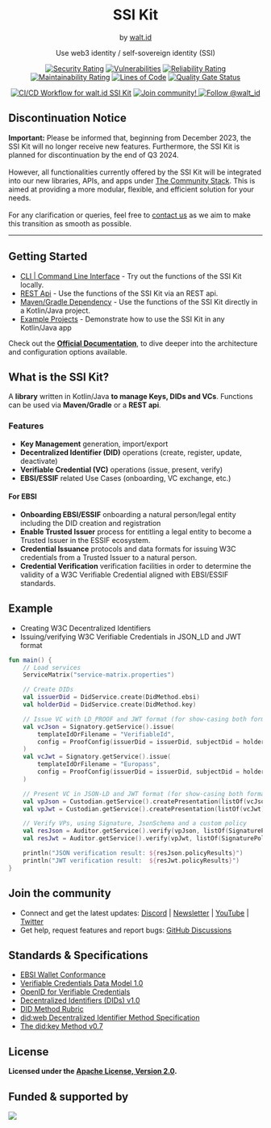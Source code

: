 <div align="center">
 <h1>SSI Kit</h1>
 <span>by </span><a href="https://walt.id">walt.id</a>
 <p>Use web3 identity / self-sovereign identity (SSI)<p>


[![Security Rating](https://sonarcloud.io/api/project_badges/measure?project=walt-id_waltid-ssikit&metric=security_rating)](https://sonarcloud.io/dashboard?id=walt-id_waltid-ssikit)
[![Vulnerabilities](https://sonarcloud.io/api/project_badges/measure?project=walt-id_waltid-ssikit&metric=vulnerabilities)](https://sonarcloud.io/dashboard?id=walt-id_waltid-ssikit)
[![Reliability Rating](https://sonarcloud.io/api/project_badges/measure?project=walt-id_waltid-ssikit&metric=reliability_rating)](https://sonarcloud.io/dashboard?id=walt-id_waltid-ssikit)
[![Maintainability Rating](https://sonarcloud.io/api/project_badges/measure?project=walt-id_waltid-ssikit&metric=sqale_rating)](https://sonarcloud.io/dashboard?id=walt-id_waltid-ssikit)
[![Lines of Code](https://sonarcloud.io/api/project_badges/measure?project=walt-id_waltid-ssikit&metric=ncloc)](https://sonarcloud.io/dashboard?id=walt-id_waltid-ssikit)
[![Quality Gate Status](https://sonarcloud.io/api/project_badges/measure?project=walt-id_waltid-ssikit-examples&metric=alert_status)](https://sonarcloud.io/dashboard?id=walt-id_waltid-ssikit)

[![CI/CD Workflow for walt.id SSI Kit](https://github.com/walt-id/waltid-ssikit/actions/workflows/build.yml/badge.svg?branch=master)](https://github.com/walt-id/waltid-ssikit/actions/workflows/build.yml)
<a href="https://walt.id/community">
<img src="https://img.shields.io/badge/Join-The Community-blue.svg?style=flat" alt="Join community!" />
</a>
<a href="https://twitter.com/intent/follow?screen_name=walt_id">
<img src="https://img.shields.io/twitter/follow/walt_id.svg?label=Follow%20@walt_id" alt="Follow @walt_id" />
</a>


</div>

## Discontinuation Notice

**Important:** Please be informed that, beginning from December 2023, the SSI Kit will no longer receive new features. Furthermore, the SSI Kit is planned for discontinuation by the end of Q3 2024.
<br />
<br />
However, all functionalities currently offered by the SSI Kit will be integrated into our new libraries, APIs, and apps under [The Community Stack](https://walt.id/blog/p/community-stack). This is aimed at providing a more modular, flexible, and efficient solution for your needs.
<br />
<br />
For any clarification or queries, feel free to [contact us](https://walt.id/discord) as we aim to make this transition as smooth as possible.

<hr />

## Getting Started

- [CLI | Command Line Interface](https://docs.walt.id/v/ssikit/getting-started/cli-command-line-interface) - Try out the functions of the SSI Kit locally.
- [REST Api](https://docs.walt.id/v/ssikit/getting-started/rest-apis) - Use the functions of the SSI Kit via an REST api. 
- [Maven/Gradle Dependency](https://docs.walt.id/v/ssikit/getting-started/dependency-jvm) - Use the functions of the SSI Kit directly in a Kotlin/Java project.
- [Example Projects](https://github.com/walt-id/waltid-ssikit-examples) - Demonstrate how to use the SSI Kit in any Kotlin/Java app

Check out the **[Official Documentation](https://docs.walt.id/v/ssikit)**, to dive deeper into the architecture and configuration options available.


## What is the SSI Kit?

A **library** written in Kotlin/Java **to manage Keys, DIDs and VCs**. Functions can be used via **Maven/Gradle** or a **REST api**.

### Features
- **Key Management** generation, import/export
- **Decentralized Identifier (DID)** operations (create, register, update, deactivate)
- **Verifiable Credential (VC)** operations (issue, present, verify)
- **EBSI/ESSIF** related Use Cases (onboarding, VC exchange, etc.)

#### For EBSI
- **Onboarding EBSI/ESSIF** onboarding a natural person/legal entity including the DID creation and registration
- **Enable Trusted Issuer** process for entitling a legal entity to become a Trusted Issuer in the ESSIF ecosystem.
- **Credential Issuance** protocols and data formats for issuing W3C credentials from a Trusted Issuer to a natural person.
- **Credential Verification** verification facilities in order to determine the validity of a W3C Verifiable Credential aligned with EBSI/ESSIF standards.


## Example

- Creating W3C Decentralized Identifiers 
- Issuing/verifying W3C Verifiable Credentials in JSON_LD and JWT format

```kotlin
fun main() {
    // Load services
    ServiceMatrix("service-matrix.properties")

    // Create DIDs
    val issuerDid = DidService.create(DidMethod.ebsi)
    val holderDid = DidService.create(DidMethod.key)

    // Issue VC with LD_PROOF and JWT format (for show-casing both formats)
    val vcJson = Signatory.getService().issue(
        templateIdOrFilename = "VerifiableId",
        config = ProofConfig(issuerDid = issuerDid, subjectDid = holderDid, proofType = ProofType.LD_PROOF)
    )
    val vcJwt = Signatory.getService().issue(
        templateIdOrFilename = "Europass",
        config = ProofConfig(issuerDid = issuerDid, subjectDid = holderDid, proofType = ProofType.JWT)
    )

    // Present VC in JSON-LD and JWT format (for show-casing both formats)
    val vpJson = Custodian.getService().createPresentation(listOf(vcJson), holderDid)
    val vpJwt = Custodian.getService().createPresentation(listOf(vcJwt), holderDid)

    // Verify VPs, using Signature, JsonSchema and a custom policy
    val resJson = Auditor.getService().verify(vpJson, listOf(SignaturePolicy(), JsonSchemaPolicy()))
    val resJwt = Auditor.getService().verify(vpJwt, listOf(SignaturePolicy(), JsonSchemaPolicy()))

    println("JSON verification result: ${resJson.policyResults}")
    println("JWT verification result:  ${resJwt.policyResults}")
}
```

## Join the community

* Connect and get the latest updates: <a href="https://discord.gg/AW8AgqJthZ">Discord</a> | <a href="https://walt.id/newsletter">Newsletter</a> | <a href="https://www.youtube.com/channel/UCXfOzrv3PIvmur_CmwwmdLA">YouTube</a> | <a href="https://mobile.twitter.com/walt_id" target="_blank">Twitter</a>
* Get help, request features and report bugs: <a href="https://github.com/walt-id/.github/discussions" target="_blank">GitHub Discussions</a>

## Standards & Specifications

- [EBSI Wallet Conformance](https://api-conformance.ebsi.eu/docs/wallet-conformance) 
- [Verifiable Credentials Data Model 1.0](https://www.w3.org/TR/vc-data-model/) 
- [OpenID for Verifiable Credentials](https://openid.net/openid4vc/)
- [Decentralized Identifiers (DIDs) v1.0](https://w3c.github.io/did-core/) 
- [DID Method Rubric](https://w3c.github.io/did-rubric/)
- [did:web Decentralized Identifier Method Specification](https://w3c-ccg.github.io/did-method-web/) 
- [The did:key Method v0.7](https://w3c-ccg.github.io/did-method-key/)

## License

**Licensed under the [Apache License, Version 2.0](https://github.com/walt-id/waltid-ssikit/blob/master/LICENSE).**

## Funded & supported by

<a href="https://essif-lab.eu/" target="_blank"><img src="assets/logos-supporter.png"></a>
